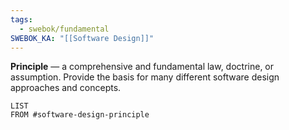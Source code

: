 ```yaml
---
tags:
  - swebok/fundamental
SWEBOK_KA: "[[Software Design]]"
---
```

**Principle** — a comprehensive and fundamental law, doctrine, or assumption.
Provide the basis for many different software design approaches and concepts.
```dataview
LIST
FROM #software-design-principle 
```
